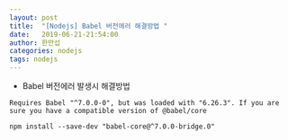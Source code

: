 ```yaml
---
layout: post
title:  "[Nodejs] Babel 버전에러 해결방법 "
date:   2019-06-21-21:54:00
author: 한만섭
categories: nodejs
tags: nodejs
---
```





* Babel 버전에러 발생시 해결방법
```
Requires Babel "^7.0.0-0", but was loaded with "6.26.3". If you are sure you have a compatible version of @babel/core
```

```
npm install --save-dev "babel-core@^7.0.0-bridge.0"
```
